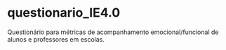 # questionario_IE4.0
Questionário para métricas de acompanhamento emocional/funcional de alunos e professores em escolas.
